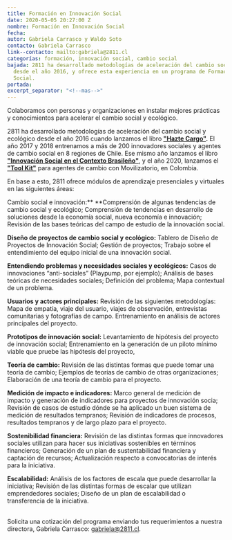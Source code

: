 ```yaml
---
title: Formación en Innovación Social
date: 2020-05-05 20:27:00 Z
nombre: Formación en Innovación Social
fecha: 
autor: Gabriela Carrasco y Waldo Soto
contacto: Gabriela Carrasco
link--contacto: mailto:gabriela@2811.cl
categorías: formación, innovación social, cambio social
bajada: 2811 ha desarrollado metodologías de aceleración del cambio social y ecológico
  desde el año 2016, y ofrece esta experiencia en un programa de Formación de Innovación
  Social.
portada: 
excerpt_separator: "<!--mas-->"
---
```


Colaboramos con personas y organizaciones en instalar mejores prácticas y conocimientos para acelerar el cambio social y ecológico.

<!--mas-->

2811 ha desarrollado metodologías de aceleración del cambio social y ecológico desde el año 2016 cuando lanzamos el libro **["Hazte Cargo"](https://www.researchgate.net/publication/322250772_Hazte_Cargo_Guia_para_emprendedores_sociales).** El año 2017 y 2018 entrenamos a más de 200 innovadores sociales y agentes de cambio social en 8 regiones de Chile. Ese mismo año lanzamos el libro **["Innovación Social en el Contexto Brasileño"](https://www.researchgate.net/publication/326464814_EMPREENDEDORISMO_SOCIAL_E_INOVACAO_SOCIAL_NO_CONTEXTO_BRASILEIRO)**, y el año 2020, lanzamos el **["Tool Kit"](https://2811.cl/2020/04/14/tookit/)** para agentes  de cambio con Movilizatorio, en Colombia.

En base a esto, 2811 ofrece módulos de aprendizaje presenciales y virtuales en las siguientes áreas:

Cambio social e innovación:** **Comprensión de algunas tendencias de cambio social y ecológico; Comprensión de tendencias en desarrollo de soluciones desde la economía social, nueva economía e innovación; Revisión de las bases teóricas del campo de estudio de la innovación social.

**Diseño de proyectos de cambio social y ecológico:** Tablero de Diseño de Proyectos de Innovación Social; Gestión de proyectos; Trabajo sobre el entendimiento del equipo inicial de una innovación social.

**Entendiendo problemas y necesidades sociales y ecológicos:** Casos de innovaciones “anti-sociales” (Playpump, por ejemplo); Análisis de bases teóricas de necesidades sociales; Definición del problema; Mapa contextual de un problema.

**Usuarios y actores principales:** Revisión de las siguientes metodologías: Mapa de empatía, viaje del usuario, viajes de observación, entrevistas comunitarias y fotografías de campo. Entrenamiento en análisis de actores principales del proyecto.

**Prototipos de innovación social:** Levantamiento de hipótesis del proyecto de innovación social; Entrenamiento en la generación de un piloto mínimo viable que pruebe las hipótesis del proyecto,

**Teoría de cambio:** Revisión de las distintas formas que puede tomar una teoría de cambio; Ejemplos de teorías de cambio de otras organizaciones; Elaboración de una teoría de cambio para el proyecto.

**Medición de impacto e indicadores:** Marco general de medición de impacto y generación de indicadores para proyectos de innovación socia; Revisión de casos de estudio dónde se ha aplicado un buen sistema de medición de resultados tempranos; Revisión de indicadores de procesos, resultados tempranos y de largo plazo para el proyecto.

**Sostenibilidad financiera:** Revisión de las distintas formas que innovadores sociales utilizan para hacer sus iniciativas sostenibles en términos financieros; Generación de un plan de sustentabilidad financiera y captación de recursos; Actualización respecto a convocatorias de interés para la iniciativa.

**Escalabilidad:** Análisis de los factores de escala que puede desarrollar la iniciativa; Revisión de las distintas formas de escalar que utilizan emprendedores sociales; Diseño de un plan de escalabilidad o transferencia de la iniciativa.

\
Solicita una cotización del programa enviando tus requerimientos a nuestra directora, Gabriela Carrasco: gabriela@2811.cl. 